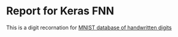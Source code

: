 Report for Keras FNN
==============
This is a digit recornation for [MNIST database of handwritten digits](http://yann.lecun.com/exdb/mnist/)

